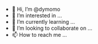 - 👋 Hi, I’m @dymomo
- 👀 I’m interested in ...
- 🌱 I’m currently learning ...
- 💞️ I’m looking to collaborate on ...
- 📫 How to reach me ...

<!---
dymomo/dymomo is a ✨ special ✨ repository because its `README.md` (this file) appears on your GitHub profile.
You can click the Preview link to take a look at your changes.
--->
